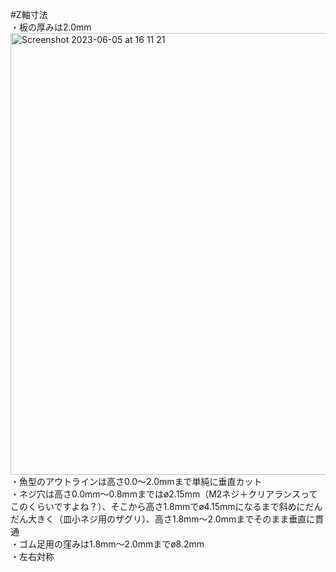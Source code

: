 #Z軸寸法  
・板の厚みは2.0mm  
<img width="707" alt="Screenshot 2023-06-05 at 16 11 21" src="https://github.com/TakumaOnishi/Fish_Keyboard/assets/85474111/3247a6ee-562e-4b12-b426-33f9524dcc12">  
・魚型のアウトラインは高さ0.0〜2.0mmまで単純に垂直カット  
・ネジ穴は高さ0.0mm〜0.8mmまではø2.15mm（M2ネジ＋クリアランスってこのくらいですよね？）、そこから高さ1.8mmでø4.15mmになるまで斜めにだんだん大きく（皿小ネジ用のザグリ）、高さ1.8mm〜2.0mmまでそのまま垂直に貫通  
・ゴム足用の窪みは1.8mm〜2.0mmまでø8.2mm  
・左右対称
